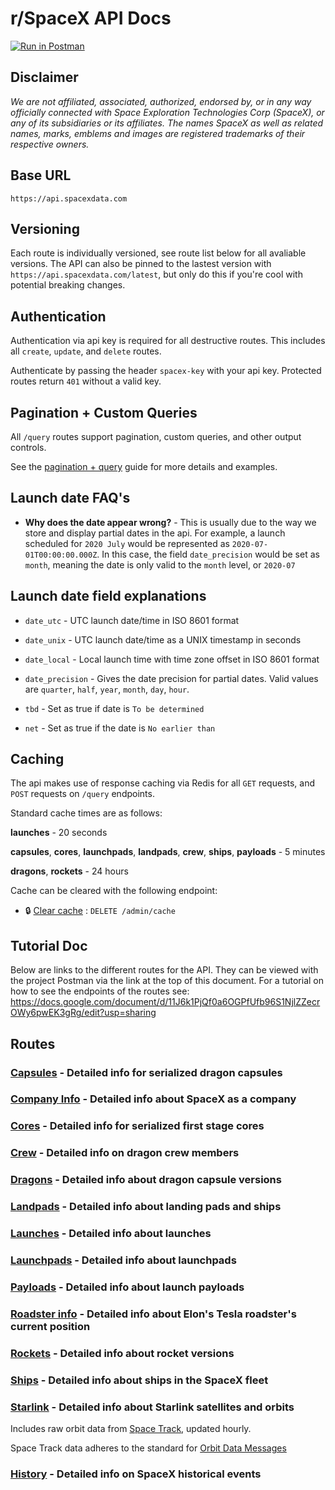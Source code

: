 # r/SpaceX API Docs

[![Run in Postman](https://run.pstmn.io/button.svg)](https://app.getpostman.com/run-collection/ed4ed700dcc55b2c1f1c)

## Disclaimer

*We are not affiliated, associated, authorized, endorsed by, or in any way officially connected with Space Exploration Technologies Corp (SpaceX), or any of its subsidiaries or its affiliates. The names SpaceX as well as related names, marks, emblems and images are registered trademarks of their respective owners.*

## Base URL

`https://api.spacexdata.com`

## Versioning

Each route is individually versioned, see route list below for all avaliable versions. The API can also be pinned to the lastest version with `https://api.spacexdata.com/latest`, but only do this if you're cool with potential breaking changes.

## Authentication

Authentication via api key is required for all destructive routes. This includes all `create`, `update`, and `delete` routes.

Authenticate by passing the header `spacex-key` with your api key. Protected routes return `401` without a valid key.

## Pagination + Custom Queries

All `/query` routes support pagination, custom queries, and other output controls.

See the [pagination + query](queries.md) guide for more details and examples.

## Launch date FAQ's

* **Why does the date appear wrong?** - This is usually due to the way we store and display partial dates in the api. For example, a launch scheduled for `2020 July` would be represented as `2020-07-01T00:00:00.000Z`. In this case, the field `date_precision` would be set as `month`, meaning the date is only valid to the `month` level, or `2020-07`

## Launch date field explanations

* `date_utc` -  UTC launch date/time in ISO 8601 format

* `date_unix` - UTC launch date/time as a UNIX timestamp in seconds

* `date_local` -  Local launch time with time zone offset in ISO 8601 format

* `date_precision` - Gives the date precision for partial dates. Valid values are `quarter`, `half`, `year`, `month`, `day`, `hour`.

* `tbd` - Set as true if date is `To be determined`

* `net` - Set as true if the date is `No earlier than`

## Caching

The api makes use of response caching via Redis for all `GET` requests, and `POST` requests on `/query` endpoints.

Standard cache times are as follows:

**launches** - 20 seconds

**capsules**, **cores**, **launchpads**, **landpads**, **crew**, **ships**, **payloads** - 5 minutes

**dragons**, **rockets** - 24 hours

Cache can be cleared with the following endpoint:

* 🔒 [Clear cache](cache/clear.md) : `DELETE /admin/cache`

## Tutorial Doc
Below are links to the different routes for the API. They can be viewed with the project Postman via the link at the top of this document. For a tutorial on how to see the endpoints of the routes see: https://docs.google.com/document/d/11J6k1PjQf0a6OGPfUfb96S1NjlZZecrOWy6pwEK3gRg/edit?usp=sharing

## Routes

### [Capsules](capsules) - Detailed info for serialized dragon capsules

### [Company Info](company) - Detailed info about SpaceX as a company

### [Cores](cores) - Detailed info for serialized first stage cores

### [Crew](crew) - Detailed info on dragon crew members

### [Dragons](dragons) - Detailed info about dragon capsule versions

### [Landpads](landpads) - Detailed info about landing pads and ships

### [Launches](launches) - Detailed info about launches

### [Launchpads](launchpads) - Detailed info about launchpads

### [Payloads](payloads) - Detailed info about launch payloads

### [Roadster info](roadster) - Detailed info about Elon's Tesla roadster's current position

### [Rockets](rockets) - Detailed info about rocket versions

### [Ships](ships) - Detailed info about ships in the SpaceX fleet

### [Starlink](starlink) - Detailed info about Starlink satellites and orbits

Includes raw orbit data from [Space Track](https://www.space-track.org/auth/login), updated hourly.

Space Track data adheres to the standard for [Orbit Data Messages](https://public.ccsds.org/Pubs/502x0b2c1e2.pdf)

### [History](history) - Detailed info on SpaceX historical events
